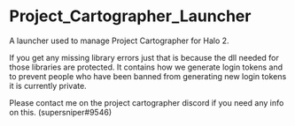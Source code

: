 # Project_Cartographer_Launcher
A launcher used to manage Project Cartographer for Halo 2.

If you get any missing library errors just that is because the dll needed for those libraries are protected.  It contains how we generate login tokens and to prevent people who have been banned from generating new login tokens it is currently private.

Please contact me on the project cartographer discord if you need any info on this.  (supersniper#9546)
